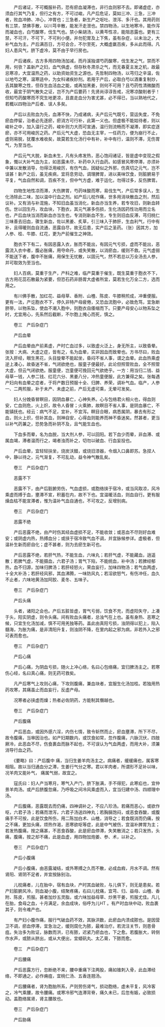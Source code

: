 <!-- { "loadSidebar": true } -->
　　产后诸证，不可概服补药，恐有瘀血凝滞也，非行血则邪不去。即诸虚症，亦须血行其气乃复，但行之有方，不可过峻。凡产后危证，莫如三冲、三急，三冲者，败血冲肺、冲心，冲胃也；三急者，新生产之呕吐、泄泻、多汗也。其用药则有三禁，禁佛手散，以川芎辛散，能发汗走泄也。禁四物汤，以生地寒冷，能作泻而凝血也，白芍酸寒，伐生气也。禁小柴胡汤，以黄芩性凉，能阻恶露也。更有三禁，不可汗，不可下，不可利小便。并勿犯胃及上下焦，虽有杂症，以未治之，大补气血为主。产后满百日，方可会合，不尔至死，大概虚羸百疾，多从此而得。凡妇人患风气，脐下虚冷，莫不由于早行房也。

　　产后诸疾，古方多用四物汤加减，而丹溪独谓芍药酸寒，伐生发之气，禁而不用，何欤？盖新产之妇，血气俱虚，但存秋冬肃杀之气，而无春夏主发之机，故最忌寒凉，大宜温热之药，以助资始资生之源也。先哲制四物汤，以芎归之辛温，佐以地芍之寒，温寒适中，为女科诸疾妙剂。若用于产后，必取白芍以酒重复制炒，去其酸寒之性，但存生血活血之能，或再加黑姜，则何不可用？且芍药性清微酸而收，最宜于阴气散失之证，岂不为产后要药！先贤尚谆谆告戒，况寒凉酸削者乎！但知芍药酸寒而不究生地更凉，且直走血分为害尤甚，必不得已，当以熟地代之，若概以四物治产后者、误人多矣。

　　产后以去败血为先，血滞不快，乃成诸病，夫产后元气既亏，营运失度，不免瘀血停留，治者必先逐瘀，瘀消方可行补，此第一义也。但虚极不能姑待者，则以峻补之中，加入温行之药，峻补则力大而可宣通，温行则流畅而不凝滞，即实症逐瘀，亦不可用峻厉之药。产后元气大虚，恐血无主宰，一任药力，便为崩行不止，虚则易脱，犹覆水难收矣，故莫若生化汤行中有补，补中有行，温则不滞，无伤胃气，为至当也。

　　产后元气大脱，新血未生，凡有头疼发热，恶心饱闷诸证，皆是虚中变现之假象，慨以大补气血为主，如恶露未尽，补药中入行血药。如感冒风寒停滞，亦须补中兼以发散消导，勿得泛用峻厉，有伤气血，因疑似之外邪，伤真切之元气，岂不误甚！新产之后，虽无疾病，宜将息劳动，调理脾胃，进以美味饮食，则脏腑易于平复，气血自然和调，百疾不生，但中气方虚，难于运化，勿得过多，反伤脾胃。

　　四物生地性凉而滞，大伤脾胃，芍药味酸而寒，易伐生气，产后常多误人，生化汤除此二味，加以温中行血之剂。如产后儿枕作痛，世多用消块散血之剂，然后议补。又有消与补混施，不知旧血虽当消化，新血亦当生养，若专攻旧，则新血转伤。世以回生丹，攻血块，下胞衣，其元气甚多伤损，生化汤因药性功用而立名也，产后血块当消而新血亦当生也，专消则新血不生，专生则旧血反滞，芎归桃仁三味善去旧血，骤生新血，佐以黑姜、炙草，引三味入于肺肝，生血利气，行中有补，且得暖则血自流通，恶露自尽，故无后患，实产后之圣药。（张）因其方，加人参、桂、牛膝、红花，更为产前催生之神效。

　　胞衣不下有二，有因恶露入衣，胀而不能出，有因元气亏损，虚而不能出，恶露流入衣中者，腹必胀痛，用夺命丹，或失笑散，以消瘀血，缓则不救。元气虚弱不能送下者，腹中不胀痛，用保生无忧散，以固元气，然不若总以万全汤去人参，并可取效为至当也。

　　妇人百病，莫重于生产，产科之难，临产莫重于催生，既生莫重于胞衣不下，古方用花蕊石散最为紧要，但恐石药非肠胃大虚者所宜，莫若生化万全二方，选而用之。

　　有川佛手散，加红花、益母草、香附、山楂、陈皮、牛膝稍煎成，冲重便服。更有一法，产讫胞衣不下，停久非特产母疲倦，又恐血流胞中，必致危笃，宜急断脐带，以物系坠，使血不潮入胞中，则胞衣自痿缩而下。只要产母安心以物系坠之时，尤宜用心，先系然后截断，不尔胞上掩心而死，慎之。

　　卷三　产后杂症门

　　产后血晕

　　产后血晕由产前素虚，产时亡血过多，以致虚火泛上，身无所主，以致昏晕。张按：大病、大虚之症，皆有之，名为血晕，实非因血而致晕也。方书尽曰，败血流入肝经，眼生黑花，头目旋晕不能起坐，昏闷不省人事，谓之血晕。此血热乘虚逆上凑心，故昏迷不省，气闭欲绝也，服童子便最好。此论但照管败血，全不照管大虚，但云气闭欲绝。服童便，岂童便可挽回元气欲绝乎。一方：用当归二钱、益母草一钱，人参二钱、红花六分、黑姜八分，冲热童便服，此方兼得之矣。张每遇产妇向有血晕之症者，于将产数日预服十全、归脾、养荣，调补气血。临产，人参一、二两煎服，补于未产、未虚之前，产后无虚可乘，无晕可发矣。

　　妇人分娩昏冒瞑目，因阴血暴亡，心神失养。心与包络君火相火也，得血则安，亡血则危，火上炽，故令人昏冒；火乘肺，故瞑目不省人事，是阴血暴亡，不能镇抚也。经云：病气不足，宜补，不宜泻。瞑目合眼，病悉属阴，暴去有形之血，则火上炽，但补其血，则神自安，心得血则能养而神不昏迷矣。然甚者，更当以补气药兼之，恐势急而补阴不及，且气能生血也。

　　下血多而晕，名为血脱，当大剂人参，可以回阳。若下血少而晕，非血滞、或属血竭，滞者温而行之，竭者浊而补之，切勿以破血、行血妄投也。

　　产后血晕，宜轻轻扶坐，烧炭沃醋，或烧旧漆器，令烟入口鼻即苏。急捏人中，静以待之，元气渐复，不可乱动，益令神气散乱矣。

　　卷三　产后杂症门

　　恶露不下

　　恶露不下，由产后脏腑劳伤，气血虚损，或胞络挟于宿冷，或当风取凉，风冷乘虚而搏于血，壅滞不宣，积蓄在内，故不下也。宜温暖活血，则血自行。更有服燥血枯不能宣滞者，惟为温补气血自通也，不可攻之，反增别病。

　　卷三　产后杂症门

　　恶露不绝

　　产后恶露不绝，由产时伤其经血虚损不足，不能收敛；或恶血不尽则好血难安；或阴虚内热，热搏血分；或挟于宿冷致气血不调，并宜脉候参详。虚极者，但温补生新而瘀自化；虚不甚者，则为去瘀生新可也。

　　产后恶露不绝，若肝气热，不能生血，六味丸；若肝气虚，不能藏血，逍遥散；若脾气虚，不能摄血，六君子汤；胃气下陷，不能统血，补中汤；若脾经郁热，血不归源，加味归脾汤；若肝经怒火，荣血妄行，加味四物汤；若气血两虚，十全大补汤；若肝经风邪，其血沸腾，一味防风丸；若淫欲怒气，有伤冲任，血久不止者，六味地黄汤加阿胶、麦冬、五味子。

　　卷三　产后杂症门

　　产后头痛

　　头者，诸阳之会也。产后五脏皆虚，胃气亏弱，饮食不充，而虚阳失守，上凑于头，阳实阴虚，则令头痛。间有败血头痛者，总浊气在上也。虽有身热、恶寒之候，只宜生化汤加减，慎不可用羌独等药。盖此由真阳亏损，浊阴得以犯上，陷入髓海，为胀为痛，是非清阳升复，则浊阴不降，在里内起之邪为病，非若外入之邪可表而愈也。

　　卷三　产后杂症门

　　产后心痛

　　产后心痛，为阴血亏损，随火上冲心络，名曰心包络痛，宜归脾汤主之。若寒伤心经，名曰真心痛，则无药可救矣。

　　凡产后寒气上攻则心痛，下攻则腹痛，兼血块者，宜服生化汤加桂。若独用热药攻寒，其痛虽止而血妄行，反虚产母。

　　况寒者必挟虚而燥；热者必佐阴药，方能制其僭越也。

　　卷三　产后杂症门

　　产后腹痛

　　产后恶血，或因外感六淫，内伤七情，致令斩然而止，瘀血壅滞，所下不尽，故令腹痛，当审因治也。如产妇期数内，或饮食如常，忽作腹痛，六脉沉伏，四肢厥冷，此恶血不尽，伤食裹血而脉不起也，不可误认为气血两虚，而用大补，须兼消导行血之药。

　　《要略》曰：产后腹中 痛，当归生姜羊肉汤主之。病痛者，缓缓痛也，属客寒相阻。故以当归通血分之滞，生姜行气分之寒。君以羊肉者，所谓形不足补以味，况羊肉又能补气， 痛属气弱，故宜之。

　　寇氏曰：妇人产当寒月，寒气入产门，脐下胀满，手不得犯，此寒疝也，宜仲景羊肉汤。或产后脐腹忽痛，乃呼吸之间冷风乘虚而入，宜当归建中汤、四顺理中汤。

　　产后腹痛，恶露既去而仍痛，四神调补之，不应八珍汤。若痛而恶心，或欲作呕，六君子汤；若痛而泄泻，六君子汤送四神丸；若胸膈饱闷，或恶食吞酸，或腹痛手不可按，此是饮食所伤，用二陈加白术、山楂，消导之；若食既消而仍痛，按之不痛，更加头痛，烦热作渴，恶寒欲呕等症，此是中气被伤，宜温补脾胃为主；若发热腹痛，按之痛甚，不恶食吞酸，此是瘀血停滞，失笑散消之；若只发热，头痛，腹痛，按之却不痛，此是血虚，用四物加炮姜、参、术，以补之。

　　卷三　产后杂症门

　　产后小腹痛

　　产后小腹痛，由恶露凝结，或外寒搏之久而不散，必成血瘕，月水不调。然有肾阳、肾阴不足者，并宜按脉别治。

　　儿枕痛者，儿在胎中，宿有血块，产时其血破败，与儿俱下，则无是患矣。若产妇脏腑风冷，则血凝小腹，结聚疼痛，右曰儿枕痛，宜芎、归、益母、山楂、香附、陈皮，煎服。甚者加炒五灵脂，或六味加益母草、炒黑干姜，煎服尤佳。凡儿在胎，食母之血，十月满足，余血成块，俗呼为儿HT 。有产时血块中动，败血裹其子，则令难产也。

　　有产妇小腹作痛，服行气破血药不效，其脉洪数，此瘀血内溃成脓也。是因营卫不调，瘀血停滞，宜急治之，缓则腐化为脓，最难治疗。若流注关节，则患骨疽。失治多为败证，脉数而洪，已有脓，迟紧乃瘀血也，下之愈。若腹胀大，转侧作水声，或脓从脐出，或从大便出，宜蜡矾丸、太乙膏，下脓而愈。

　　卷三　产后杂症门

　　产后腰痛

　　产后恶露方行，忽断绝不来，腰中重痛下注两股，痛如锥刺入骨，此血滞经络，不即通之，必作痈疽，宜桃仁汤、五香连翘汤。

　　产后腰痛者，肾为胞胎所系，产则劳伤肾气，损动胞络，虚未平复，风冷客之，冷气乘腰，故令腰痛。或寒冷邪气连滞背脊，痛久未已，后忽有娠，必致损动。盖胞络属肾，肾主腰故也。

　　卷三　产后杂症门

　　产后胁痛


